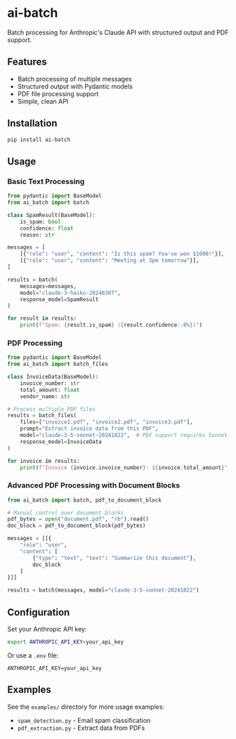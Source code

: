 # ai-batch

Batch processing for Anthropic's Claude API with structured output and PDF support.

## Features

- Batch processing of multiple messages
- Structured output with Pydantic models
- PDF file processing support
- Simple, clean API

## Installation

```bash
pip install ai-batch
```

## Usage

### Basic Text Processing

```python
from pydantic import BaseModel
from ai_batch import batch

class SpamResult(BaseModel):
    is_spam: bool
    confidence: float
    reason: str

messages = [
    [{"role": "user", "content": "Is this spam? You've won $1000!"}],
    [{"role": "user", "content": "Meeting at 3pm tomorrow"}],
]

results = batch(
    messages=messages,
    model="claude-3-haiku-20240307",
    response_model=SpamResult
)

for result in results:
    print(f"Spam: {result.is_spam} ({result.confidence:.0%})")
```

### PDF Processing

```python
from pydantic import BaseModel
from ai_batch import batch_files

class InvoiceData(BaseModel):
    invoice_number: str
    total_amount: float
    vendor_name: str

# Process multiple PDF files
results = batch_files(
    files=["invoice1.pdf", "invoice2.pdf", "invoice3.pdf"],
    prompt="Extract invoice data from this PDF",
    model="claude-3-5-sonnet-20241022",  # PDF support requires Sonnet or better
    response_model=InvoiceData
)

for invoice in results:
    print(f"Invoice {invoice.invoice_number}: ${invoice.total_amount}")
```

### Advanced PDF Processing with Document Blocks

```python
from ai_batch import batch, pdf_to_document_block

# Manual control over document blocks
pdf_bytes = open("document.pdf", "rb").read()
doc_block = pdf_to_document_block(pdf_bytes)

messages = [[{
    "role": "user",
    "content": [
        {"type": "text", "text": "Summarize this document"},
        doc_block
    ]
}]]

results = batch(messages, model="claude-3-5-sonnet-20241022")
```

## Configuration

Set your Anthropic API key:

```bash
export ANTHROPIC_API_KEY=your_api_key
```

Or use a `.env` file:

```
ANTHROPIC_API_KEY=your_api_key
```

## Examples

See the `examples/` directory for more usage examples:
- `spam_detection.py` - Email spam classification
- `pdf_extraction.py` - Extract data from PDFs